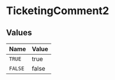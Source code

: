 # TicketingComment2


## Values

| Name    | Value   |
| ------- | ------- |
| `TRUE`  | true    |
| `FALSE` | false   |